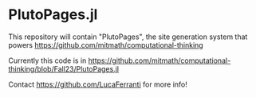 # PlutoPages.jl

This repository will contain "PlutoPages", the site generation system that powers https://github.com/mitmath/computational-thinking

Currently this code is in https://github.com/mitmath/computational-thinking/blob/Fall23/PlutoPages.jl

Contact https://github.com/LucaFerranti for more info!
